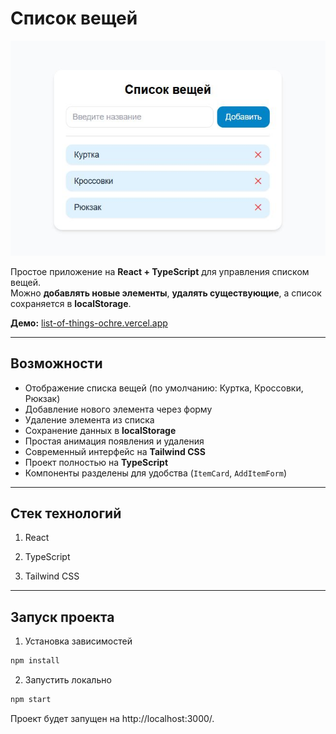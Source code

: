 # Список вещей 
![List of things Preview](public/img/listPage.JPG)

Простое приложение на **React + TypeScript** для управления списком вещей.  
Можно **добавлять новые элементы**, **удалять существующие**, а список сохраняется в **localStorage**.  

**Демо:** [list-of-things-ochre.vercel.app](https://list-of-things-ochre.vercel.app/)

---

## Возможности
- Отображение списка вещей (по умолчанию: Куртка, Кроссовки, Рюкзак)
- Добавление нового элемента через форму
- Удаление элемента из списка
- Сохранение данных в **localStorage**
- Простая анимация появления и удаления
- Современный интерфейс на **Tailwind CSS**
- Проект полностью на **TypeScript**
- Компоненты разделены для удобства (`ItemCard`, `AddItemForm`)

---

## Стек технологий

1. React

2. TypeScript

3. Tailwind CSS

---

## Запуск проекта

1. Установка зависимостей

```bash
npm install
```

2. Запустить локально

```bash
npm start
```

Проект будет запущен на http://localhost:3000/.